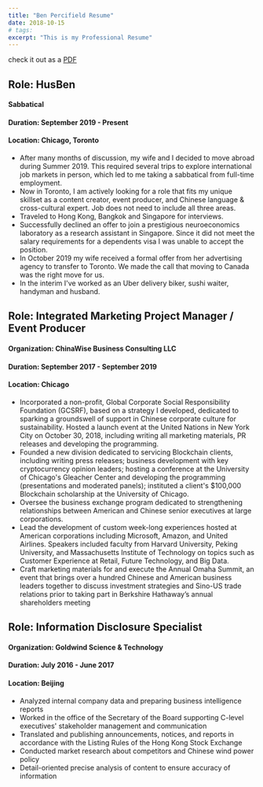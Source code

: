 ```yaml
---
title: "Ben Percifield Resume"
date: 2018-10-15
# tags:
excerpt: "This is my Professional Resume"
---
```


check it out as a [PDF](/images/Percifield_Resume(1).pdf)

## Role: HusBen
#### Sabbatical 
#### Duration: September 2019 - Present
#### Location: Chicago, Toronto
<ul>
<li>After many months of discussion, my wife and I decided to move abroad during Summer 2019. This required several trips to explore international job markets in person, which led to me taking a sabbatical from full-time employment.</li>
<li>Now in Toronto, I am actively looking for a role that fits my unique skillset as a content creator, event producer, and Chinese language & cross-cultural expert. Job does not need to include all three areas.</li>
<li>Traveled to Hong Kong, Bangkok and Singapore for interviews.</li>
<li>Successfully declined an offer to join a prestigious neuroeconomics laboratory as a research assistant in Singapore. Since it did not meet the salary requirements for a dependents visa I was unable to accept the position.</li>
<li>In October 2019 my wife received a formal offer from her advertising agency to transfer to Toronto. We made the call that moving to Canada was the right move for us.</li>
<li>In the interim I've worked as an Uber delivery biker, sushi waiter, handyman and husband.</li>
</ul>

## Role: Integrated Marketing Project Manager / Event Producer
#### Organization: ChinaWise Business Consulting LLC
#### Duration: September 2017 - September 2019
#### Location: Chicago
<ul>
<li>Incorporated a non-profit, Global Corporate Social Responsibility Foundation (GCSRF),
based on a strategy I developed, dedicated to sparking a groundswell of support in
Chinese corporate culture for sustainability. Hosted a launch event at the United Nations in
New York City on October 30, 2018, including writing all marketing materials, PR releases
and developing the programming.</li>
<li> Founded a new division dedicated to servicing Blockchain clients, including writing press
releases; business development with key cryptocurrency opinion leaders; hosting a
conference at the University of Chicago's Gleacher Center and developing the
programming (presentations and moderated panels); instituted a client's $100,000
Blockchain scholarship at the University of Chicago.</li>
<li>Oversee the business exchange program dedicated to strengthening relationships between
American and Chinese senior executives at large corporations.</li>
<li>Lead the development of custom week-long experiences hosted at American corporations
including Microsoft, Amazon, and United Airlines. Speakers included faculty from Harvard
University, Peking University, and Massachusetts Institute of Technology on topics such as
Customer Experience at Retail, Future Technology, and Big Data.</li>
<li>Craft marketing materials for and execute the Annual Omaha Summit, an event that brings over a hundred Chinese and American business leaders together to discuss investment strategies and Sino-US trade relations prior to taking part in Berkshire Hathaway’s annual shareholders meeting</li>
  </ul>


## Role: Information Disclosure Specialist
#### Organization: Goldwind Science & Technology
#### Duration: July 2016 - June 2017
#### Location: Beijing
<ul>
  <li>Analyzed internal company data and preparing business intelligence reports</li>
<li>Worked in the office of the Secretary of the Board supporting C-level executives'
stakeholder management and communication</li>
<li>Translated and publishing announcements, notices, and reports in accordance with the
Listing Rules of the Hong Kong Stock Exchange</li>
<li>Conducted market research about competitors and Chinese wind power policy</li>
<li>Detail-oriented precise analysis of content to ensure accuracy of information</li>
</ul>
